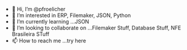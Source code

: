 - 👋 Hi, I’m @pfroelicher
- 👀 I’m interested in ERP, Filemaker, JSON, Python
- 🌱 I’m currently learning ...JSON
- 💞️ I’m looking to collaborate on ...Filemaker Stuff, Database Stuff, NFE Brasileira STuff
- 📫 How to reach me ...try here

<!---
pfroelicher/pfroelicher is a ✨ special ✨ repository because its `README.md` (this file) appears on your GitHub profile.
You can click the Preview link to take a look at your changes.
--->
